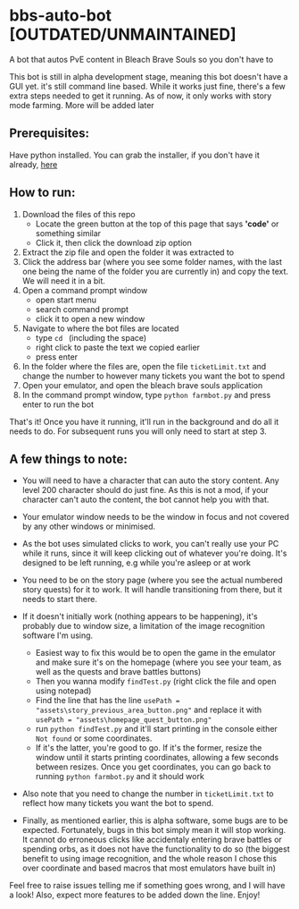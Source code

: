 # bbs-auto-bot [OUTDATED/UNMAINTAINED]
A bot that autos PvE content in Bleach Brave Souls so you don't have to

This bot is still in alpha development stage, meaning this bot doesn't have a GUI yet. it's still command line based. While it works just fine, there's a few extra steps needed to get it running. As of now, it only works with story mode farming. More will be added later

## Prerequisites:
Have python installed. You can grab the installer, if you don't have it already, [here](https://www.python.org/downloads/)

## How to run:
1. Download the files of this repo
   - Locate the green button at the top of this page that says **'code'** or something similar
   - Click it, then click the download zip option
2. Extract the zip file and open the folder it was extracted to
3. Click the address bar (where you see some folder names, with the last one being the name of the folder you are currently in) and copy the text. We will need it in a bit.
4. Open a command prompt window
   - open start menu
   - search command prompt
   - click it to open a new window
5. Navigate to where the bot files are located
   - type `cd ` (including the space)
   - right click to paste the text we copied earlier
   - press enter
6. In the folder where the files are, open the file `ticketLimit.txt` and change the number to however many tickets you want the bot to spend
7. Open your emulator, and open the bleach brave souls application
8. In the command prompt window, type `python farmbot.py` and press enter to run the bot

That's it!
Once you have it running, it'll run in the background and do all it needs to do. For subsequent runs you will only need to start at step 3.

## A few things to note:
- You will need to have a character that can auto the story content. Any level 200 character should do just fine. As this is not a mod, if your character can't auto the content, the bot cannot help you with that.

- Your emulator window needs to be the window in focus and not covered by any other windows or minimised.

- As the bot uses simulated clicks to work, you can't really use your PC while it runs, since it will keep clicking out of whatever you're doing. It's designed to be left running, e.g while you're asleep or at work

- You need to be on the story page (where you see the actual numbered story quests) for it to work. It will handle transitioning from there, but it needs to start there.

- If it doesn't initially work (nothing appears to be happening), it's probably due to window size, a limitation of the image recognition software I'm using.
  - Easiest way to fix this would be to open the game in the emulator and make sure it's on the homepage (where you see your team, as well as the quests and brave battles buttons)
  - Then you wanna modify `findTest.py` (right click the file and open using notepad)
  - Find the line that has the line `usePath = "assets\story_previous_area_button.png"` and replace it with `usePath = "assets\homepage_quest_button.png"`
  - run `python findTest.py` and it'll start printing in the console either `Not found` or some coordinates.
  - If it's the latter, you're good to go. If it's the former, resize the window until it starts printing coordinates, allowing a few seconds between resizes. Once you get coordinates, you can go back to running `python farmbot.py` and it should work

- Also note that you need to change the number in `ticketLimit.txt` to reflect how many tickets you want the bot to spend.

- Finally, as mentioned earlier, this is alpha software, some bugs are to be expected. Fortunately, bugs in this bot simply mean it will stop working. It cannot do erroneous clicks like accidentaly entering brave battles or spending orbs, as it does not have the functionality to do so (the biggest benefit to using image recognition, and the whole reason I chose this over coordinate and based macros that most emulators have built in)

Feel free to raise issues telling me if something goes wrong, and I will have a look! Also, expect more features to be added down the line. Enjoy!
